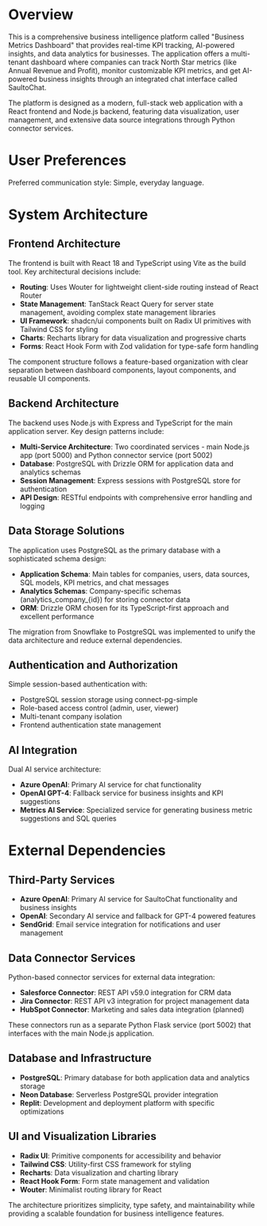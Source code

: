 # Overview

This is a comprehensive business intelligence platform called "Business Metrics Dashboard" that provides real-time KPI tracking, AI-powered insights, and data analytics for businesses. The application offers a multi-tenant dashboard where companies can track North Star metrics (like Annual Revenue and Profit), monitor customizable KPI metrics, and get AI-powered business insights through an integrated chat interface called SaultoChat.

The platform is designed as a modern, full-stack web application with a React frontend and Node.js backend, featuring data visualization, user management, and extensive data source integrations through Python connector services.

# User Preferences

Preferred communication style: Simple, everyday language.

# System Architecture

## Frontend Architecture

The frontend is built with React 18 and TypeScript using Vite as the build tool. Key architectural decisions include:

- **Routing**: Uses Wouter for lightweight client-side routing instead of React Router
- **State Management**: TanStack React Query for server state management, avoiding complex state management libraries
- **UI Framework**: shadcn/ui components built on Radix UI primitives with Tailwind CSS for styling
- **Charts**: Recharts library for data visualization and progressive charts
- **Forms**: React Hook Form with Zod validation for type-safe form handling

The component structure follows a feature-based organization with clear separation between dashboard components, layout components, and reusable UI components.

## Backend Architecture

The backend uses Node.js with Express and TypeScript for the main application server. Key design patterns include:

- **Multi-Service Architecture**: Two coordinated services - main Node.js app (port 5000) and Python connector service (port 5002)
- **Database**: PostgreSQL with Drizzle ORM for application data and analytics schemas
- **Session Management**: Express sessions with PostgreSQL store for authentication
- **API Design**: RESTful endpoints with comprehensive error handling and logging

## Data Storage Solutions

The application uses PostgreSQL as the primary database with a sophisticated schema design:

- **Application Schema**: Main tables for companies, users, data sources, SQL models, KPI metrics, and chat messages
- **Analytics Schemas**: Company-specific schemas (analytics_company_{id}) for storing connector data
- **ORM**: Drizzle ORM chosen for its TypeScript-first approach and excellent performance

The migration from Snowflake to PostgreSQL was implemented to unify the data architecture and reduce external dependencies.

## Authentication and Authorization

Simple session-based authentication with:
- PostgreSQL session storage using connect-pg-simple
- Role-based access control (admin, user, viewer)
- Multi-tenant company isolation
- Frontend authentication state management

## AI Integration

Dual AI service architecture:
- **Azure OpenAI**: Primary AI service for chat functionality
- **OpenAI GPT-4**: Fallback service for business insights and KPI suggestions
- **Metrics AI Service**: Specialized service for generating business metric suggestions and SQL queries

# External Dependencies

## Third-Party Services

- **Azure OpenAI**: Primary AI service for SaultoChat functionality and business insights
- **OpenAI**: Secondary AI service and fallback for GPT-4 powered features
- **SendGrid**: Email service integration for notifications and user management

## Data Connector Services

Python-based connector services for external data integration:
- **Salesforce Connector**: REST API v59.0 integration for CRM data
- **Jira Connector**: REST API v3 integration for project management data
- **HubSpot Connector**: Marketing and sales data integration (planned)

These connectors run as a separate Python Flask service (port 5002) that interfaces with the main Node.js application.

## Database and Infrastructure

- **PostgreSQL**: Primary database for both application data and analytics storage
- **Neon Database**: Serverless PostgreSQL provider integration
- **Replit**: Development and deployment platform with specific optimizations

## UI and Visualization Libraries

- **Radix UI**: Primitive components for accessibility and behavior
- **Tailwind CSS**: Utility-first CSS framework for styling
- **Recharts**: Data visualization and charting library
- **React Hook Form**: Form state management and validation
- **Wouter**: Minimalist routing library for React

The architecture prioritizes simplicity, type safety, and maintainability while providing a scalable foundation for business intelligence features.
